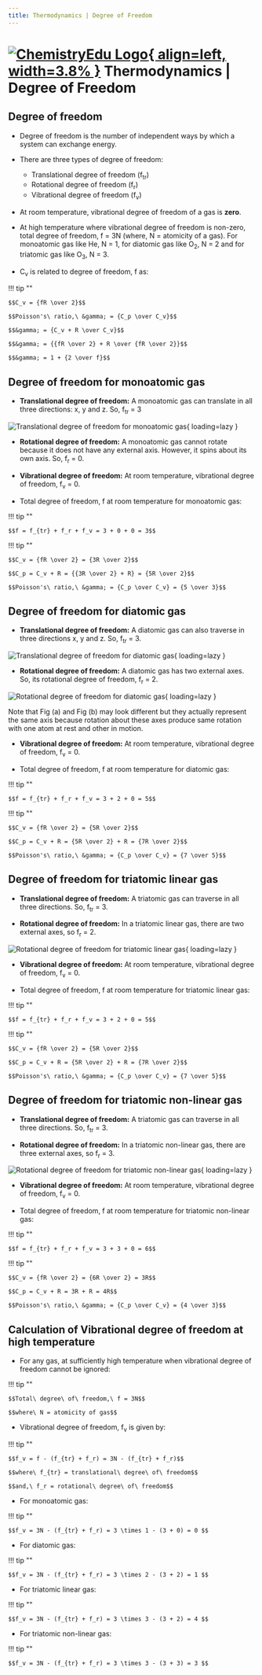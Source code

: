 ```yaml
---
title: Thermodynamics | Degree of Freedom
---
```


# [![ChemistryEdu Logo](../../images/favicon.svg){ align=left, width=3.8% }](../../index.md)  Thermodynamics | Degree of Freedom

## Degree of freedom

* Degree of freedom is the number of independent ways by which a system can exchange energy.

* There are three types of degree of freedom:
  * Translational degree of freedom (f<sub>tr</sub>)
  * Rotational degree of freedom (f<sub>r</sub>)
  * Vibrational degree of freedom (f<sub>v</sub>)

* At room temperature, vibrational degree of freedom of a gas is **zero**.

* At high temperature where vibrational degree of freedom is non-zero, total degree of freedom, f = 3N (where, N = atomicity of a gas). For monoatomic gas like He, N = 1, for diatomic gas like O<sub>2</sub>, N = 2 and for
  triatomic gas like O<sub>3</sub>, N = 3.

* C<sub>v</sub> is related to degree of freedom, f as:

!!! tip ""

    $$C_v = {fR \over 2}$$

    $$Poisson's\ ratio,\ &gamma; = {C_p \over C_v}$$

    $$&gamma; = {C_v + R \over C_v}$$

    $$&gamma; = {{fR \over 2} + R \over {fR \over 2}}$$

    $$&gamma; = 1 + {2 \over f}$$

## Degree of freedom for monoatomic gas

* **Translational degree of freedom:** A monoatomic gas can translate in all three directions: x, y and z. So, f<sub>tr</sub> = 3

![Translational degree of freedom for monoatomic gas](images/translational_dof_mono.png){ loading=lazy }

* **Rotational degree of freedom:** A monoatomic gas cannot rotate because it does not have any external axis. However, it spins about its own axis. So, f<sub>r</sub> = 0.

* **Vibrational degree of freedom:** At room temperature, vibrational degree of freedom, f<sub>v</sub> = 0.

* Total degree of freedom, f at room temperature for monoatomic gas:

!!! tip ""

    $$f = f_{tr} + f_r + f_v = 3 + 0 + 0 = 3$$

!!! tip ""

    $$C_v = {fR \over 2} = {3R \over 2}$$

    $$C_p = C_v + R = {{3R \over 2} + R} = {5R \over 2}$$

    $$Poisson's\ ratio,\ &gamma; = {C_p \over C_v} = {5 \over 3}$$

## Degree of freedom for diatomic gas

* **Translational degree of freedom:** A diatomic gas can also traverse in three directions x, y and z. So, f<sub>tr</sub> = 3.

![Translational degree of freedom for diatomic gas](images/translation_dof_diatomic.png){ loading=lazy }

* **Rotational degree of freedom:**  A diatomic gas has two external axes. So, its rotational degree of freedom, f<sub>r</sub> = 2.

![Rotational degree of freedom for diatomic gas](images/rotational_dof_diatomic.png){ loading=lazy }

Note that Fig (a) and Fig (b) may look different but they actually represent the same axis because rotation about these axes produce same rotation with one atom at rest and other in motion.

* **Vibrational degree of freedom:** At room temperature, vibrational degree of freedom, f<sub>v</sub> = 0.

* Total degree of freedom, f at room temperature for diatomic gas:

!!! tip ""

    $$f = f_{tr} + f_r + f_v = 3 + 2 + 0 = 5$$

!!! tip ""

    $$C_v = {fR \over 2} = {5R \over 2}$$

    $$C_p = C_v + R = {5R \over 2} + R = {7R \over 2}$$

    $$Poisson's\ ratio,\ &gamma; = {C_p \over C_v} = {7 \over 5}$$

## Degree of freedom for triatomic linear gas

* **Translational degree of freedom:** A triatomic gas can traverse in all three directions. So, f<sub>tr</sub> = 3.

* **Rotational degree of freedom:** In a triatomic linear gas, there are two external axes, so f<sub>r</sub> = 2.

![Rotational degree of freedom for triatomic linear gas](images/rotational_dof_triatomic_linear.png){ loading=lazy }

* **Vibrational degree of freedom:** At room temperature, vibrational degree of freedom, f<sub>v</sub> = 0.

* Total degree of freedom, f at room temperature for triatomic linear gas:

!!! tip ""

    $$f = f_{tr} + f_r + f_v = 3 + 2 + 0 = 5$$

!!! tip ""

    $$C_v = {fR \over 2} = {5R \over 2}$$

    $$C_p = C_v + R = {5R \over 2} + R = {7R \over 2}$$

    $$Poisson's\ ratio,\ &gamma; = {C_p \over C_v} = {7 \over 5}$$

## Degree of freedom for triatomic non-linear gas

* **Translational degree of freedom:** A triatomic gas can traverse in all three directions. So, f<sub>tr</sub> = 3.

* **Rotational degree of freedom:** In a triatomic non-linear gas, there are three external axes, so f<sub>r</sub> = 3.

![Rotational degree of freedom for triatomic non-linear gas](images/rotational_dof_triatomic_non_linear.png){ loading=lazy }

* **Vibrational degree of freedom:** At room temperature, vibrational degree of freedom, f<sub>v</sub> = 0.

* Total degree of freedom, f at room temperature for triatomic non-linear gas:

!!! tip ""

    $$f = f_{tr} + f_r + f_v = 3 + 3 + 0 = 6$$

!!! tip ""

    $$C_v = {fR \over 2} = {6R \over 2} = 3R$$

    $$C_p = C_v + R = 3R + R = 4R$$

    $$Poisson's\ ratio,\ &gamma; = {C_p \over C_v} = {4 \over 3}$$

## Calculation of Vibrational degree of freedom at high temperature

* For any gas, at sufficiently high temperature when vibrational degree of freedom cannot be ignored:

!!! tip ""

    $$Total\ degree\ of\ freedom,\ f = 3N$$

    $$where\ N = atomicity of gas$$

* Vibrational degree of freedom, f<sub>v</sub> is given by:

!!! tip ""

    $$f_v = f - (f_{tr} + f_r) = 3N - (f_{tr} + f_r)$$

    $$where\ f_{tr} = translational\ degree\ of\ freedom$$

    $$and,\ f_r = rotational\ degree\ of\ freedom$$

* For monoatomic gas:

!!! tip ""

    $$f_v = 3N - (f_{tr} + f_r) = 3 \times 1 - (3 + 0) = 0 $$

* For diatomic gas:

!!! tip ""

    $$f_v = 3N - (f_{tr} + f_r) = 3 \times 2 - (3 + 2) = 1 $$

* For triatomic linear gas:

!!! tip ""

    $$f_v = 3N - (f_{tr} + f_r) = 3 \times 3 - (3 + 2) = 4 $$

* For triatomic non-linear gas:

!!! tip ""

    $$f_v = 3N - (f_{tr} + f_r) = 3 \times 3 - (3 + 3) = 3 $$
